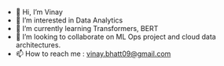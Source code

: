 - 👋 Hi, I’m Vinay 
- 👀 I’m interested in Data Analytics 
- 🌱 I’m currently learning Transformers, BERT
- 💞️ I’m looking to collaborate on ML Ops project and cloud data architectures.
- 📫 How to reach me : vinay.bhatt09@gmail.com 

<!---
VNSHANPR/VNSHANPR is a ✨ special ✨ repository because its `README.md` (this file) appears on your GitHub profile.
You can click the Preview link to take a look at your changes.
--->

